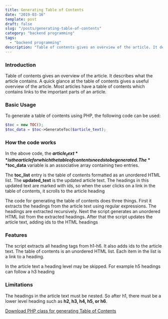 ```yaml
---
title: Generating Table of Contents
date: "2019-03-16"
template: post
draft: false
slug: "/posts/generating-table-of-contents"
category: "backend programming"
tags:
  - "backend programming"
description: "Table of contents gives an overview of the article. It describes what the article contains. A quick glance at the table of contents gives a useful overview of the article. Most articles have a table of contents which contains links to the important parts of an article."
---
```


### Introduction
Table of contents gives an overview of the article. It describes what the article contains. A quick glance at the table of contents gives a useful overview of the article. Most articles have a table of contents which contains links to the important parts of an article.

### Basic Usage
To generate a table of contents using PHP, the following code can be used:

```php
$toc = new TOC();
$toc_data = $toc->GenerateToc($article_text);
```

### How the code works
In the above code, the **$article_text** is the article for which the table of contents needs to be generated. The **$toc_data** variable is an associative array containing two entries.

The **toc_list** entry is the table of contents formatted as an unordered HTML list. The **updated_text** is the updated article text. The headings in this updated text are marked with ids, so when the user clicks on a link in the table of contents, it scrolls to the article heading

The code for generating the table of contents does three things. First it extracts the headings from the article text using regular expressions. The headings are extracted recursively. Next the script generates an unordered HTML list from the extracted headings. After that the script updates the article text, adding ids to the HTML headings

### Features
The script extracts all heading tags from h1-h6. It also adds ids to the article text. The table of contents is an unordered HTML list. Each item in the list is a link to a heading.

In the article text a heading level may be skipped. For example h5 headings can follow a h3 heading

### Limitations
The headings in the article text must be nested. So after h1, there must be a lower level heading such as **h2, h3, h4, h5, or h6**.

[Download PHP class for generating Table of Contents](https://gist.github.com/nadirlc/9d1368f86fa3d96bca70a7cd626c8890)

